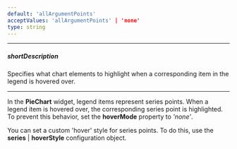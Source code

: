 ```yaml
---
default: 'allArgumentPoints'
acceptValues: 'allArgumentPoints' | 'none'
type: string
---
```

---
##### shortDescription
Specifies what chart elements to highlight when a corresponding item in the legend is hovered over.

---
In the **PieChart** widget, legend items represent series points. When a legend item is hovered over, the corresponding series point is highlighted. To prevent this behavior, set the **hoverMode** property to *'none'*.

You can set a custom 'hover' style for series points. To do this, use the **series** | **hoverStyle** configuration object.